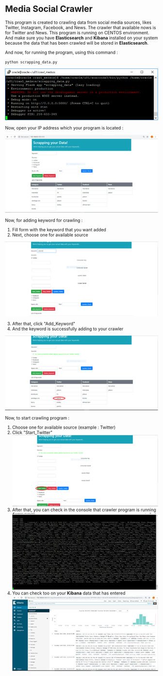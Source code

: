 # Media Social Crawler

This program is created to crawling data from social media sources, likes Twitter, Instagram, Facebook, and News.
The crawler that available nows is for Twitter and News. This program is running on CENTOS environment. 
And make sure you have **Elasticsearch** and **Kibana** installed on your system because the data that has been crawled will be stored in **Elasticsearch**.

And now, for running the program, using this command :

`python scrapping_data.py`

![alt text](images/start_crawler.png "Logo Title Text 1")

Now, open your IP address which your program is located :

![alt text](images/web_crawler.PNG "Logo Title Text 2")

Now, for adding keyword for crawling :
1. Fill form with the keyword that you want added 
2. Next, choose one for available source

![alt text](images/add_keyword.PNG "Logo Title Text 3")

3. After that, click "Add_Keyword"
4. And the keyword is successfully adding to your crawler

![alt text](images/add_keyword02.PNG "Logo Title Text 4")

Now, to start crawling program :
1. Choose one for available source (example : Twitter)
2. Click "Start_Twitter"
![alt text](images/start_web02.png "Logo Title Text 5")
3. After that, you can check in the console that crawler program is running
![alt text](images/result-01.png "Logo Title Text 6")
4. You can check too on your **Kibana** data that has entered
![alt text](images/kibana.png "Logo Title Text 7")